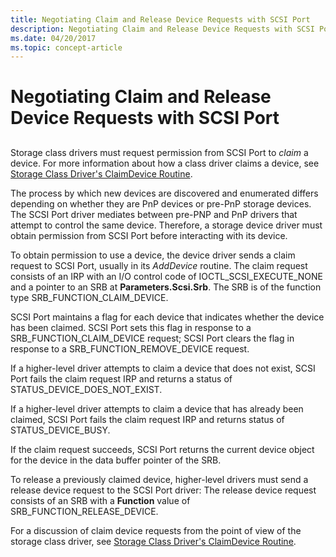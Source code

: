 ```yaml
---
title: Negotiating Claim and Release Device Requests with SCSI Port
description: Negotiating Claim and Release Device Requests with SCSI Port
ms.date: 04/20/2017
ms.topic: concept-article
---
```


# Negotiating Claim and Release Device Requests with SCSI Port


## <span id="ddk_negotiating_claim_and_release_device_requests_with_scsi_port_kg"></span><span id="DDK_NEGOTIATING_CLAIM_AND_RELEASE_DEVICE_REQUESTS_WITH_SCSI_PORT_KG"></span>


Storage class drivers must request permission from SCSI Port to *claim* a device. For more information about how a class driver claims a device, see [Storage Class Driver's ClaimDevice Routine](storage-class-driver-s-claimdevice-routine.md).

The process by which new devices are discovered and enumerated differs depending on whether they are PnP devices or pre-PnP storage devices. The SCSI Port driver mediates between pre-PNP and PnP drivers that attempt to control the same device. Therefore, a storage device driver must obtain permission from SCSI Port before interacting with its device.

To obtain permission to use a device, the device driver sends a claim request to SCSI Port, usually in its *AddDevice* routine. The claim request consists of an IRP with an I/O control code of IOCTL\_SCSI\_EXECUTE\_NONE and a pointer to an SRB at **Parameters.Scsi.Srb**. The SRB is of the function type SRB\_FUNCTION\_CLAIM\_DEVICE.

SCSI Port maintains a flag for each device that indicates whether the device has been claimed. SCSI Port sets this flag in response to a SRB\_FUNCTION\_CLAIM\_DEVICE request; SCSI Port clears the flag in response to a SRB\_FUNCTION\_REMOVE\_DEVICE request.

If a higher-level driver attempts to claim a device that does not exist, SCSI Port fails the claim request IRP and returns a status of STATUS\_DEVICE\_DOES\_NOT\_EXIST.

If a higher-level driver attempts to claim a device that has already been claimed, SCSI Port fails the claim request IRP and returns status of STATUS\_DEVICE\_BUSY.

If the claim request succeeds, SCSI Port returns the current device object for the device in the data buffer pointer of the SRB.

To release a previously claimed device, higher-level drivers must send a release device request to the SCSI Port driver: The release device request consists of an SRB with a **Function** value of SRB\_FUNCTION\_RELEASE\_DEVICE.

For a discussion of claim device requests from the point of view of the storage class driver, see [Storage Class Driver's ClaimDevice Routine](storage-class-driver-s-claimdevice-routine.md).

 

 




